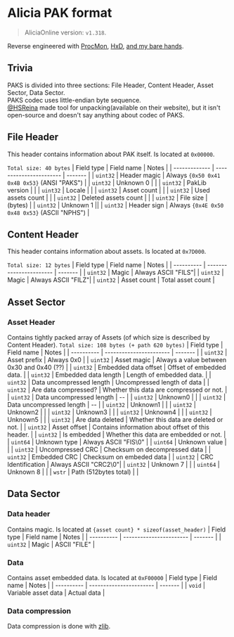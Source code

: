 
# Alicia PAK format
> AliciaOnline version: `v1.318`. 

Reverse engineered with [ProcMon](https://docs.microsoft.com/en-us/sysuint32ernals/downloads/procmon), [HxD](https://mh-nexus.de/en/hxd/), [and my bare hands](https://github.com/rgnter/alicia_modwork/tree/master/source).

## Trivia
PAKS is divided into three sections: File Header, Content Header, Asset Sector, Data Sector. <br>
PAKS codec uses little-endian byte sequence. <br>
[@HSReina](https://github.com/hsreina) made tool for unpacking(available on their website), but it isn't open-source and doesn't say anything about codec of PAKS. 


## File Header
This header contains information about PAK itself. 
Is located at `0x00000`. 

`Total size: 40 bytes`
| Field type    | Field name              | Notes   |
| ------------- | ----------------------- | ------- |
| `uint32`      | Header magic         | Always `{0x50 0x41 0x4B 0x53}` (ANSI "PAKS") |
| `uint32`      | Unknown 0            | |
| `uint32`      | PakLib version       | |
| `uint32`      | Locale               | |
| `uint32`      | Asset count          | |
| `uint32`      | Used assets count    | |
| `uint32`      | Deleted assets count | |
| `uint32`      | File size            | (bytes) |
| `uint32`      | Unknown 1            ||
| `uint32`      | Header sign          | Always `{0x4E 0x50 0x48 0x53}` (ASCII "NPHS") |

## Content Header 
This header contains information about assets. 
Is located at `0x7D000`. 

`Total size: 12 bytes`
| Field type | Field name              | Notes      |
| ---------- | ----------------------- | -------    |
| `uint32`   | Magic                   | Always ASCII "FILS"|
| `uint32`   | Magic                   | Always ASCII "FILZ"|
| `uint32`   | Asset count             | Total asset count |



## Asset Sector
### Asset Header
Contains tightly packed array of Assets (of which size is described by Content Header). 
`Total size: 108 bytes (+ path 620 bytes)`
| Field type    | Field name                   | Notes      |
| ----------    | -----------------------      | -------    |
| `uint32`      | Asset prefix              | Always 0x0                        | 
| `uint32`      | Asset magic               | Always a value between 0x30 and 0x40 (??) |
| `uint32`      | Embedded data offset      | Offset of embedded data.  |
| `uint32`      | Embedded data length      | Length of embedded data.  |
| `uint32`      | Data uncompressed length  | Uncompressed length of data |
| `uint32`      | Are data compressed?      | Whether this data are compressed or not. |
| `uint32`      | Data uncompressed length  | -- |
| `uint32`      | Unknown0                  |    |
| `uint32`      | Data uncompressed length  | -- |
| `uint32`      | Unknown1                  |    |
| `uint32`      | Unknown2                  |    |
| `uint32`      | Unknown3                  |    |
| `uint32`      | Unknown4                  |    |
| `uint32`      | Unknown5                  |    |
| `uint32`      | Are data deleted          | Whether this data are deleted or not. |
| `uint32`      | Asset offset              | Contains information about offset of this header. |
| `uint32`      | Is embedded               | Whether this data are embedded or not. |
| `uint64`      | Unknown type              | Always ASCII "FIS\0" |
| `uint64`      | Unknown value             | |
| `uint32`      | Uncompressed CRC          | Checksum on decompressed data |
| `uint32`      | Embedded CRC              | Checksum on embeded data |
| `uint32`      | CRC Identification        | Always ASCII "CRC2\0"|
| `uint32`      | Unknown 7                 | |
| `uint64`      | Unknown 8                 | |
| `wstr`        | Path (512bytes total)     | |
     
     
## Data Sector
### Data header
Contains magic.
Is located at `{asset count} * sizeof(asset_header)`
| Field type | Field name              | Notes   |
| ---------- | ----------------------- | ------- |
| `uint32`   | Magic                   | ASCII "FILE" | 

### Data
Contains asset embedded data. 
Is located at `0xF00000`
| Field type | Field name              | Notes   |
| ---------- | ----------------------- | ------- |
| `void`     | Variable asset data     | Actual data | 

### Data compression
Data compression is done with [zlib](https://zlib.net/).
